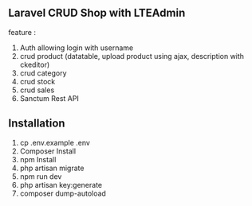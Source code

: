 ## Laravel CRUD Shop with LTEAdmin

feature : 
1. Auth allowing login with username
2. crud product (datatable, upload product using ajax, description with ckeditor)
3. crud category
4. crud stock
5. crud sales
6. Sanctum Rest API

## Installation
1. cp .env.example .env
2. Composer Install
3. npm Install
4. php artisan migrate
5. npm run dev
6. php artisan key:generate
7. composer dump-autoload
